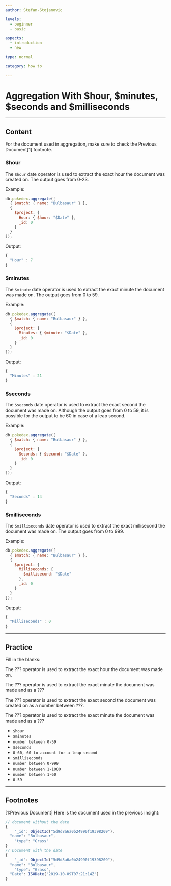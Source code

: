 ```yaml
---
author: Stefan-Stojanovic

levels:
  - beginner
  - basic
  
aspects:
  - introduction
  - new

type: normal

category: how to

---
```


# Aggregation With $hour, $minutes, $seconds and $milliseconds

---
## Content

For the document used in aggregation, make sure to check the Previous Document[1] footnote.

### $hour

The `$hour` date operator is used to extract the exact hour the document was created on. The output goes from 0-23.

Example:
```js
db.pokedex.aggregate([
  { $match: { name: "Bulbasaur" } },
  {
    $project: {
      Hour: { $hour: "$Date" },
      _id: 0
    }
  }
]);

```

Output:
```js
{ 
  "Hour" : 7 
}
```

### $minutes

The `$minute` date operator is used to extract the exact minute the document was made on. The output goes from 0 to 59.

Example:
```js
db.pokedex.aggregate([
  { $match: { name: "Bulbasaur" } },
  {
    $project: {
      Minutes: { $minute: "$Date" },
      _id: 0
    }
  }
]);

```
Output:
```js
{ 
  "Minutes" : 21 
}
```

### $seconds

The `$seconds` date operator is used to extract the exact second the document was made on. Although the output goes from 0 to 59, it is possible for the output to be 60 in case of a leap second.

Example:
```js
db.pokedex.aggregate([
  { $match: { name: "Bulbasaur" } },
  {
    $project: {
      Seconds: { $second: "$Date" },
      _id: 0
    }
  }
]);

```
Output:
```js
{ 
  "Seconds" : 14 
}
```

### $milliseconds

The `$milliseconds` date operator is used to extract the exact millisecond the document was made on. The output goes from 0 to 999.

Example:
```js
db.pokedex.aggregate([
  { $match: { name: "Bulbasaur" } },
  {
    $project: {
      Milliseconds: {
        $millisecond: "$Date"
      },
      _id: 0
    }
  }
]);

```

Output:
```js
{ 
  "Milliseconds" : 0 
}
```

---
## Practice

Fill in the blanks:

The ??? operator is used to extract the exact hour the document was made on.

The ??? operator is used to extract the exact minute the document was made and as a ???

The ??? operator is used to extract the exact second the document was created on as a number between ???.

The ??? operator is used to extract the exact minute the document was made and as a ???


* `$hour`
* `$minutes`
* `number between 0-59`
* `$seconds`
* `0-60, 60 to account for a leap second`
* `$milliseconds`
* `number between 0-999`
* `number between 1-1000`
* `number between 1-60`
* `0-59`

---
## Footnotes

[1:Previous Document]
Here is the document used in the previous insight:
```javascript
// document without the date
{ 
	"_id": ObjectId("5d9d8a6a0b24990f19398209"),
  "name": "Bulbasaur",
	"type": "Grass"
}
// Document with the date
{ 
	"_id": ObjectId("5d9d8a6a0b24990f19398209"),
  "name": "Bulbasaur",
	"type": "Grass",
  "Date": ISODate("2019-10-09T07:21:14Z")
}
```
